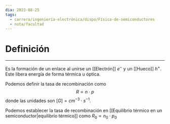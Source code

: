 ```yaml
---
dia: 2023-08-25
tags:
  - carrera/ingeniería-electrónica/dispo/Física-de-semiconductores
  - nota/facultad
---
```

# Definición
---
Es la formación de un enlace al unirse un [[Electrón]] $e^-$ y un [[Hueco]] $h^+$. Este libera energía de forma térmica u óptica.

Podemos definir la tasa de recombinación como $$ R \propto n \cdot p $$ donde las unidades son $[G] = cm^{-3} \cdot s^{-1}$.

Podemos establecer la tasa de recombinación en [[Equilibrio térmico en un semiconductor|equilibrio térmico]] como $R_0 \propto n_0 \cdot p_0$ 